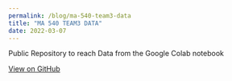 ```yaml
---
permalink: /blog/ma-540-team3-data
title: "MA 540 TEAM3 DATA"
date: 2022-03-07
---
```


Public Repository to reach Data from the Google Colab notebook

[View on GitHub](https://github.com/ozgurural/MA-540-TEAM3-DATA)
